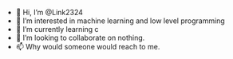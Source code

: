 - 👋 Hi, I’m @Link2324
- 👀 I’m interested in machine learning and low level programming
- 🌱 I’m currently learning c 
- 💞️ I’m looking to collaborate on nothing. 
- 📫 Why would someone would reach to me.

<!---
Link2324/Link2324 is a ✨ special ✨ repository because its `README.md` (this file) appears on your GitHub profile.
You can click the Preview link to take a look at your changes.
--->
